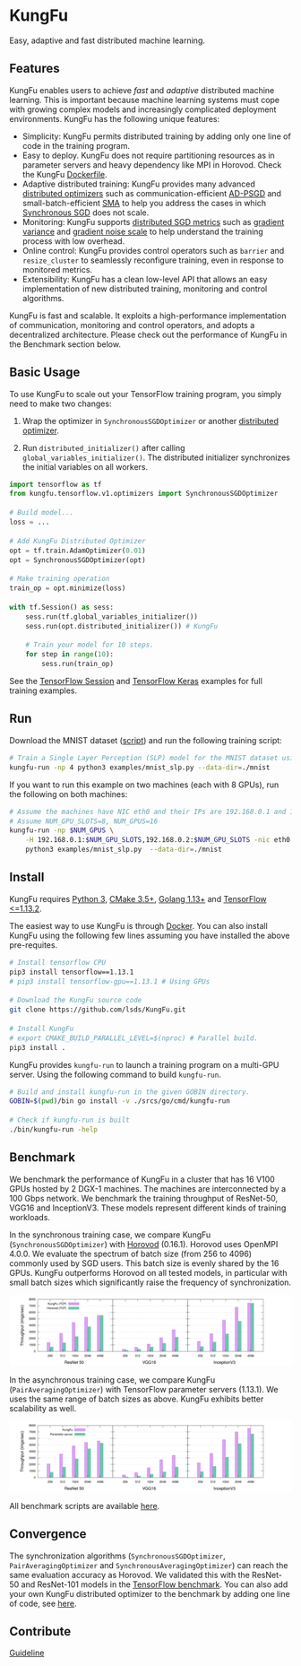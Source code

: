 # KungFu

Easy, adaptive and fast distributed machine learning.

## Features

KungFu enables users to achieve *fast* and *adaptive* distributed machine learning. This is important because machine learning systems must cope with growing complex models and increasingly complicated deployment environments. KungFu has the following unique features:

* Simplicity: KungFu permits distributed training by adding only one line of code in the training program.
* Easy to deploy. KungFu does not require partitioning resources as in parameter servers and heavy dependency like MPI in Horovod. Check the KungFu [Dockerfile](docker/Dockerfile.tf-gpu).
* Adaptive distributed training: KungFu provides many advanced [distributed optimizers](srcs/python/kungfu/optimizers/__init__.py) such as
communication-efficient [AD-PSGD](https://arxiv.org/abs/1710.06952) and small-batch-efficient [SMA](http://www.vldb.org/pvldb/vol12/p1399-koliousis.pdf) to help you address the cases in which [Synchronous SGD](https://papers.nips.cc/paper/4687-large-scale-distributed-deep-networks.pdf) does not scale.
* Monitoring: KungFu supports [distributed SGD metrics](srcs/python/kungfu/optimizers/sync_sgd.py) such as [gradient variance](https://en.wikipedia.org/wiki/Variance) and [gradient noise scale](https://openai.com/blog/science-of-ai/) to help understand the training process with low overhead.
* Online control: KungFu provides control operators such as ``barrier`` and ``resize_cluster`` to seamlessly reconfigure training, even in response to monitored metrics.
* Extensibility: KungFu has a clean low-level API that allows an easy implementation of new distributed training, monitoring and control algorithms.

KungFu is fast and scalable. It exploits a high-performance implementation of communication, monitoring
and control operators, and adopts a decentralized architecture. Please check out the performance of KungFu in the Benchmark section below.

## Basic Usage

To use KungFu to scale out your TensorFlow training program, you simply need to make two changes:

1. Wrap the optimizer in ``SynchronousSGDOptimizer`` or another [distributed optimizer](srcs/python/kungfu/optimizers/__init__.py).

2. Run ``distributed_initializer()`` after calling ``global_variables_initializer()``.
    The distributed initializer synchronizes the initial variables on all workers.

```python
import tensorflow as tf
from kungfu.tensorflow.v1.optimizers import SynchronousSGDOptimizer

# Build model...
loss = ...

# Add KungFu Distributed Optimizer
opt = tf.train.AdamOptimizer(0.01)
opt = SynchronousSGDOptimizer(opt)

# Make training operation
train_op = opt.minimize(loss)

with tf.Session() as sess:
    sess.run(tf.global_variables_initializer())
    sess.run(opt.distributed_initializer()) # KungFu

    # Train your model for 10 steps.
    for step in range(10):
        sess.run(train_op)
```

See the [TensorFlow Session](examples/mnist_slp.py) and [TensorFlow Keras](examples/mnist_keras.py) examples for full training examples.

## Run

Download the MNIST dataset ([script](scripts/download-mnist.sh)) and run the following training script:

```bash
# Train a Single Layer Perception (SLP) model for the MNIST dataset using 4 CPUs for 10 data epochs.
kungfu-run -np 4 python3 examples/mnist_slp.py --data-dir=./mnist
```

If you want to run this example on two machines (each with 8 GPUs), run the following on both machines:

```bash
# Assume the machines have NIC eth0 and their IPs are 192.168.0.1 and 192.168.0.2.
# Assume NUM_GPU_SLOTS=8, NUM_GPUS=16
kungfu-run -np $NUM_GPUS \
    -H 192.168.0.1:$NUM_GPU_SLOTS,192.168.0.2:$NUM_GPU_SLOTS -nic eth0 \
    python3 examples/mnist_slp.py  --data-dir=./mnist
```

## Install

KungFu requires [Python 3](https://www.python.org/downloads/), [CMake 3.5+](https://cmake.org/install/), [Golang 1.13+](https://golang.org/dl/) and [TensorFlow <=1.13.2](https://www.tensorflow.org/install/pip#older-versions-of-tensorflow).

The easiest way to use KungFu is through [Docker](docker/Dockerfile.tf-gpu).
You can also install KungFu using the following few lines assuming you have installed the above pre-requites.

```bash
# Install tensorflow CPU
pip3 install tensorflow==1.13.1
# pip3 install tensorflow-gpu==1.13.1 # Using GPUs

# Download the KungFu source code
git clone https://github.com/lsds/KungFu.git

# Install KungFu
# export CMAKE_BUILD_PARALLEL_LEVEL=$(nproc) # Parallel build.
pip3 install .
```

KungFu provides ``kungfu-run`` to launch a training program on a multi-GPU server. Using the following command to build ``kungfu-run``.

```bash
# Build and install kungfu-run in the given GOBIN directory.
GOBIN=$(pwd)/bin go install -v ./srcs/go/cmd/kungfu-run

# Check if kungfu-run is built
./bin/kungfu-run -help
```

## Benchmark

We benchmark the performance of KungFu in a cluster that has 16 V100 GPUs hosted by 2 DGX-1 machines.
The machines are interconnected by a 100 Gbps network. We benchmark the training throughput of ResNet-50, VGG16 and InceptionV3. These models represent different kinds of training workloads.

In the synchronous training case, we compare KungFu (``SynchronousSGDOptimizer``) with [Horovod](https://github.com/horovod/horovod) (0.16.1). Horovod uses OpenMPI 4.0.0. We evaluate the spectrum of batch size (from 256 to 4096) commonly used by SGD users.
This batch size is evenly shared by the 16 GPUs.
KungFu outperforms Horovod on all tested models, in particular with small batch sizes which significantly raise the
frequency of synchronization.

![sync](benchmarks/system/result/sync-scalability.svg)

In the asynchronous training case, we compare KungFu (``PairAveragingOptimizer``) with TensorFlow parameter servers (1.13.1). We uses the same range of batch sizes as above. KungFu exhibits better scalability as well.

![async](benchmarks/system/result/async-scalability.svg)

All benchmark scripts are available [here](benchmarks/system/).

## Convergence

The synchronization algorithms (``SynchronousSGDOptimizer``, ``PairAveragingOptimizer`` and ``SynchronousAveragingOptimizer``)
can reach the same evaluation accuracy as Horovod. We validated this with the ResNet-50 and ResNet-101 models in the [TensorFlow benchmark](https://github.com/luomai/benchmarks/tree/cnn_tf_v1.12_compatible_kungfu).
You can also add your own KungFu distributed optimizer to the benchmark by adding one line of code, see [here](https://github.com/luomai/benchmarks/blob/1eb102a81cdcd42cdbea56d2d19f36a8018e9f80/scripts/tf_cnn_benchmarks/benchmark_cnn.py#L1197).

## Contribute

[Guideline](CONTRIBUTING.md)
